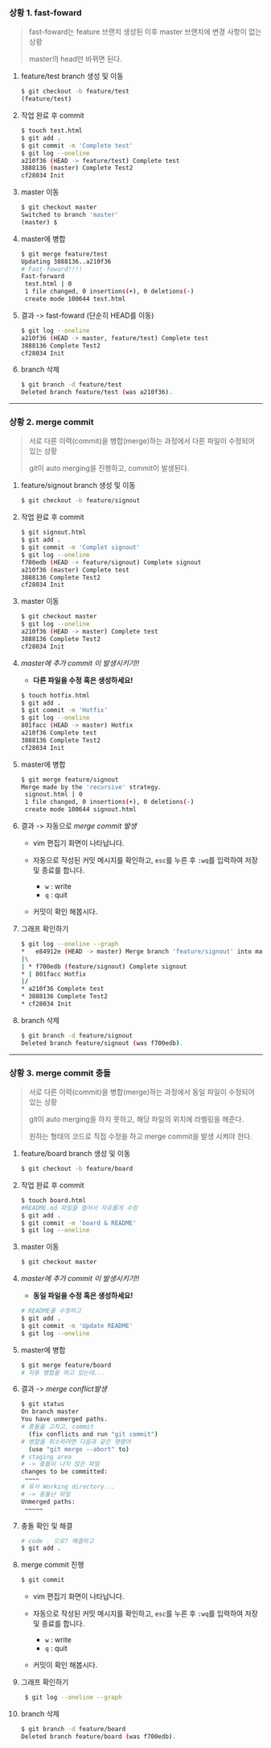 ### 상황 1. fast-foward

> fast-foward는 feature 브랜치 생성된 이후 master 브랜치에 변경 사항이 없는 상황
>
> master의 head만 바뀌면 된다.

1. feature/test branch 생성 및 이동

   ```bash
   $ git checkout -b feature/test
   (feature/test)
   ```

2. 작업 완료 후 commit

   ```bash
   $ touch test.html
   $ git add .
   $ git commit -m 'Complete test'
   $ git log --oneline
   a210f36 (HEAD -> feature/test) Complete test
   3888136 (master) Complete Test2
   cf28034 Init
   ```


3. master 이동

   ```bash
   $ git checkout master
   Switched to branch 'master'
   (master) $
   ```


4. master에 병합

   ```bash
   $ git merge feature/test
   Updating 3888136..a210f36
   # Fast-foward!!!!
   Fast-forward
    test.html | 0
    1 file changed, 0 insertions(+), 0 deletions(-)
    create mode 100644 test.html
   ```


5. 결과 -> fast-foward (단순히 HEAD를 이동)

   ```bash
   $ git log --oneline
   a210f36 (HEAD -> master, feature/test) Complete test
   3888136 Complete Test2
   cf28034 Init
   ```

6. branch 삭제

   ```bash
   $ git branch -d feature/test
   Deleted branch feature/test (was a210f36).
   ```
   
   

---

### 상황 2. merge commit

> 서로 다른 이력(commit)을 병합(merge)하는 과정에서 다른 파일이 수정되어 있는 상황
>
> git이 auto merging을 진행하고, commit이 발생된다.

1. feature/signout branch 생성 및 이동

   ```bash
   $ git checkout -b feature/signout 
   ```

2. 작업 완료 후 commit

   ```bash
   $ git signout.html
   $ git add .
   $ git commit -m 'Complet signout'
   $ git log --oneline
   f700edb (HEAD -> feature/signout) Complete signout
   a210f36 (master) Complete test
   3888136 Complete Test2
   cf28034 Init
   ```

3. master 이동

   ```bash
   $ git checkout master
   $ git log --oneline
   a210f36 (HEAD -> master) Complete test
   3888136 Complete Test2
   cf28034 Init
   ```

4. *master에 추가 commit 이 발생시키기!!*

   * **다른 파일을 수정 혹은 생성하세요!**

   ```bash
   $ touch hotfix.html
   $ git add .
   $ git commit -m 'Hotfix'
   $ git log --oneline
   801facc (HEAD -> master) Hotfix
   a210f36 Complete test
   3888136 Complete Test2
   cf28034 Init
   ```

5. master에 병합

   ```bash
   $ git merge feature/signout
   Merge made by the 'recursive' strategy.
    signout.html | 0
    1 file changed, 0 insertions(+), 0 deletions(-)
    create mode 100644 signout.html
   ```

6. 결과 -> 자동으로 *merge commit 발생*

   * vim 편집기 화면이 나타납니다.
   
   * 자동으로 작성된 커밋 메시지를 확인하고, `esc`를 누른 후 `:wq`를 입력하여 저장 및 종료를 합니다.
      * `w` : write
      * `q` : quit
      
   * 커밋이  확인 해봅시다.
   
7. 그래프 확인하기

   ```bash
   $ git log --oneline --graph
   *   e84912e (HEAD -> master) Merge branch 'feature/signout' into master
   |\
   | * f700edb (feature/signout) Complete signout
   * | 801facc Hotfix
   |/
   * a210f36 Complete test
   * 3888136 Complete Test2
   * cf28034 Init
   ```

8. branch 삭제

   ```bash
   $ git branch -d feature/signout
   Deleted branch feature/signout (was f700edb).
   ```
   
   

---

### 상황 3. merge commit 충돌

> 서로 다른 이력(commit)을 병합(merge)하는 과정에서 동일 파일이 수정되어 있는 상황
>
> git이 auto merging을 하지 못하고, 해당 파일의 위치에 라벨링을 해준다.
>
> 원하는 형태의 코드로 직접 수정을 하고 merge commit을 발생 시켜야 한다.

1. feature/board branch 생성 및 이동

   ```bash
   $ git checkout -b feature/board
   ```

   

2. 작업 완료 후 commit

   ```bash
   $ touch board.html
   #README.md 파일을 열어서 자유롭게 수정
   $ git add .
   $ git commit -m 'board & README'
   $ git log --oneline
   ```
   
   


3. master 이동

   ```bash
   $ git checkout master
   ```
   
   


4. *master에 추가 commit 이 발생시키기!!*

   * **동일 파일을 수정 혹은 생성하세요!**

   ```bash
   # README를 수정하고
   $ git add .
   $ git commit -m 'Update README'
   $ git log --oneline
   ```

   

5. master에 병합

   ```bash
   $ git merge feature/board
   # 자동 병합을 하고 있는데...
   ```
   
   


6. 결과 -> *merge conflict발생*

   ```bash
   $ git status
   On branch master
   You have unmerged paths.
   # 충돌을 고치고, commit
     (fix conflicts and run "git commit")
   # 병합을 취소하려면 다음과 같은 명령어
     (use "git merge --abort" to)
   # staging area
   # -> 충돌이 나지 않은 파일
   changes to be committed:
    ~~~~
   # 유사 Working directory...
   # -> 충돌난 파일
   Unmerged paths:
    ~~~~~
   ```
   
   


7. 충돌 확인 및 해결

   ```bash
   # code . 으로? 해결하고
   $ git add .
   ```
   
   


8. merge commit 진행

    ```bash
    $ git commit
    ```

   * vim 편집기 화면이 나타납니다.
   
   * 자동으로 작성된 커밋 메시지를 확인하고, `esc`를 누른 후 `:wq`를 입력하여 저장 및 종료를 합니다.
      * `w` : write
      * `q` : quit
      
   * 커밋이  확인 해봅시다.
   
9. 그래프 확인하기

   ```bash
    $ git log --oneline --graph
   ```
   
   


10. branch 삭제

    ```bash
    $ git branch -d feature/board
    Deleted branch feature/board (was f700edb).
    ```
    
    
